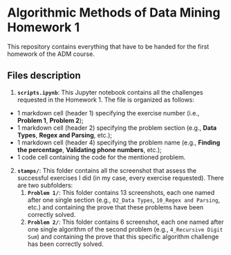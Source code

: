 # Algorithmic Methods of Data Mining Homework 1
This repository contains everything that have to be handed for the first homework of the ADM course.
## Files description
1.  __`scripts.ipynb`__: This Jupyter notebook contains all the challenges requested in the Homework 1. The file is organized as follows:
- 1 markdown cell (header 1) specifying the exercise number (i.e., **Problem 1**, **Problem 2**);
- 1 markdown cell (header 2) specifying the problem section (e.g., **Data Types**, **Regex and Parsing**, etc.);
- 1 markdown cell (header 4) specifying the problem name (e.g., **Finding the percentage**, **Validating phone numbers**, etc.);
- 1 code cell containing the code for the mentioned problem.
2. __`stamps/`__: This folder contains all the screenshot that assess the successful exercises I did (in my case, every exercise requested). There are two subfolders:
    1. __`Problem 1/`__: This folder contains 13 screenshots, each one named after one single section (e.g., `02_Data Types`, `10_Regex and Parsing`, etc.) and containing the prove that these problems have been correctly solved.
    2. __`Problem 2/`__: This folder contains 6 screenshot, each one named after one single algorithm of the second problem (e.g., `4_Recursive Digit Sum`) and containing the prove that this specific algorithm challenge has been correctly solved.
